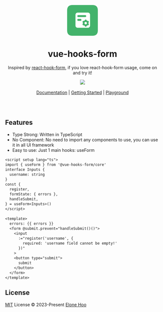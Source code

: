 <div align="center">
  <img src="./public/logo.svg" wigth='100px' height='100px' />
</div>

<h1 align="center">
  vue-hooks-form
</h1>

 <p align="center">
Inspired by <a href="https://github.com/react-hook-form/react-hook-form">react-hook-form</a>, if you love react-hook-form usage, come on and try it!
<p>

<p align="center">
  <a href="https://www.npmjs.com/package/@vue-hooks-form/core"><img src="https://img.shields.io/npm/v/@vue-hooks-form/core?color=43B36B&label="></a>
<p>

<p align="center">
 <a href="https://vue-hooks-form.elonehoo.me">Documentation</a> | <a href="https://vue-hooks-form.elonehoo.me/guide/">Getting Started</a> | <a href="https://stackblitz.com/edit/vue-hooks-form?file=src/App.vue">Playground</a>
</p>

<br>
<br>

## Features

- Type Strong: Written in TypeScript
- No Component: No need to import any components to use, you can use it in all UI framework
- Easy to use: Just 1 main hooks: useForm

```vue
<script setup lang="ts">
import { useForm } from '@vue-hooks-form/core'
interface Inputs {
  username: string
}
const {
  register,
  formState: { errors },
  handleSubmit,
} = useForm<Inputs>()
</script>

<template>
  errors: {{ errors }}
  <form @submit.prevent="handleSubmit()()">
    <input
      :="register('username', {
        required: 'username field cannot be empty!'
      })"
    >
    <button type="submit">
      submit
    </button>
  </form>
</template>
```

## License

[MIT](./LICENSE) License © 2023-Present [Elone Hoo](https://github.com/elonehoo)
